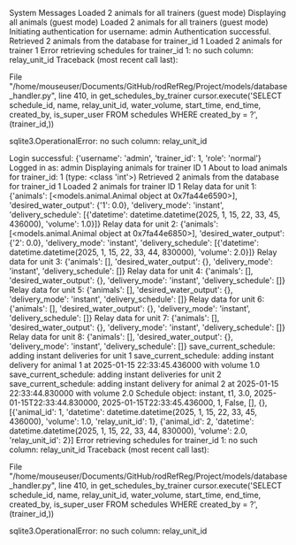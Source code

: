 System Messages
Loaded 2 animals for all trainers (guest mode)
Displaying all animals (guest mode)
Loaded 2 animals for all trainers (guest mode)
Initiating authentication for username: admin
Authentication successful.
Retrieved 2 animals from the database for trainer_id 1
Loaded 2 animals for trainer 1
Error retrieving schedules for trainer_id 1: no such column: relay_unit_id
Traceback (most recent call last):

  File "/home/mouseuser/Documents/GitHub/rodRefReg/Project/models/database_handler.py", line 410, in get_schedules_by_trainer
    cursor.execute('SELECT schedule_id, name, relay_unit_id, water_volume, start_time, end_time, created_by, is_super_user FROM schedules WHERE created_by = ?', (trainer_id,))

sqlite3.OperationalError: no such column: relay_unit_id

Login successful: {'username': 'admin', 'trainer_id': 1, 'role': 'normal'}
Logged in as: admin
Displaying animals for trainer ID 1
About to load animals for trainer_id: 1 (type: <class 'int'>)
Retrieved 2 animals from the database for trainer_id 1
Loaded 2 animals for trainer ID 1
Relay data for unit 1: {'animals': [<models.animal.Animal object at 0x7fa44e6590>], 'desired_water_output': {'1': 0.0}, 'delivery_mode': 'instant', 'delivery_schedule': [{'datetime': datetime.datetime(2025, 1, 15, 22, 33, 45, 436000), 'volume': 1.0}]}
Relay data for unit 2: {'animals': [<models.animal.Animal object at 0x7fa44e6850>], 'desired_water_output': {'2': 0.0}, 'delivery_mode': 'instant', 'delivery_schedule': [{'datetime': datetime.datetime(2025, 1, 15, 22, 33, 44, 830000), 'volume': 2.0}]}
Relay data for unit 3: {'animals': [], 'desired_water_output': {}, 'delivery_mode': 'instant', 'delivery_schedule': []}
Relay data for unit 4: {'animals': [], 'desired_water_output': {}, 'delivery_mode': 'instant', 'delivery_schedule': []}
Relay data for unit 5: {'animals': [], 'desired_water_output': {}, 'delivery_mode': 'instant', 'delivery_schedule': []}
Relay data for unit 6: {'animals': [], 'desired_water_output': {}, 'delivery_mode': 'instant', 'delivery_schedule': []}
Relay data for unit 7: {'animals': [], 'desired_water_output': {}, 'delivery_mode': 'instant', 'delivery_schedule': []}
Relay data for unit 8: {'animals': [], 'desired_water_output': {}, 'delivery_mode': 'instant', 'delivery_schedule': []}
save_current_schedule: adding instant deliveries for unit 1
save_current_schedule: adding instant delivery for animal 1 at 2025-01-15 22:33:45.436000 with volume 1.0
save_current_schedule: adding instant deliveries for unit 2
save_current_schedule: adding instant delivery for animal 2 at 2025-01-15 22:33:44.830000 with volume 2.0
Schedule object: instant, t1, 3.0, 2025-01-15T22:33:44.830000, 2025-01-15T22:33:45.436000, 1, False, [], {}, [{'animal_id': 1, 'datetime': datetime.datetime(2025, 1, 15, 22, 33, 45, 436000), 'volume': 1.0, 'relay_unit_id': 1}, {'animal_id': 2, 'datetime': datetime.datetime(2025, 1, 15, 22, 33, 44, 830000), 'volume': 2.0, 'relay_unit_id': 2}]
Error retrieving schedules for trainer_id 1: no such column: relay_unit_id
Traceback (most recent call last):

  File "/home/mouseuser/Documents/GitHub/rodRefReg/Project/models/database_handler.py", line 410, in get_schedules_by_trainer
    cursor.execute('SELECT schedule_id, name, relay_unit_id, water_volume, start_time, end_time, created_by, is_super_user FROM schedules WHERE created_by = ?', (trainer_id,))

sqlite3.OperationalError: no such column: relay_unit_id
